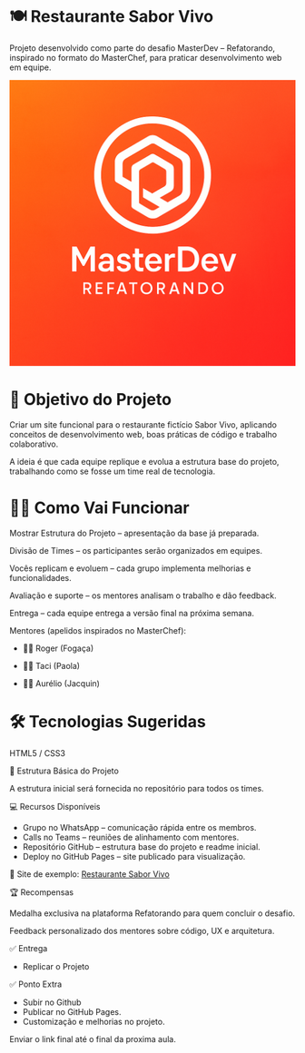 # 🍽️ Restaurante Sabor Vivo

Projeto desenvolvido como parte do desafio MasterDev – Refatorando, inspirado no formato do MasterChef, para praticar desenvolvimento web em equipe.

![alt text](image.png)

# 🚀 Objetivo do Projeto

Criar um site funcional para o restaurante fictício Sabor Vivo, aplicando conceitos de desenvolvimento web, boas práticas de código e trabalho colaborativo.

A ideia é que cada equipe replique e evolua a estrutura base do projeto, trabalhando como se fosse um time real de tecnologia.

# 👨‍🍳 Como Vai Funcionar

Mostrar Estrutura do Projeto – apresentação da base já preparada.

Divisão de Times – os participantes serão organizados em equipes.

Vocês replicam e evoluem – cada grupo implementa melhorias e funcionalidades.

Avaliação e suporte – os mentores analisam o trabalho e dão feedback.

Entrega – cada equipe entrega a versão final na próxima semana.

Mentores (apelidos inspirados no MasterChef):

- 👨‍🍳 Roger (Fogaça)

- 👩‍🍳 Taci (Paola)

- 👨‍🍳 Aurélio (Jacquin)

# 🛠️ Tecnologias Sugeridas

HTML5 / CSS3

📂 Estrutura Básica do Projeto

A estrutura inicial será fornecida no repositório para todos os times.

💻 Recursos Disponíveis

- Grupo no WhatsApp – comunicação rápida entre os membros.
- Calls no Teams – reuniões de alinhamento com mentores.
- Repositório GitHub – estrutura base do projeto e readme inicial.
- Deploy no GitHub Pages – site publicado para visualização.

🔗 Site de exemplo: [Restaurante Sabor Vivo](https://tboniifacio.github.io/Restaurante-Sabor-Vivo/) 

🏆 Recompensas

Medalha exclusiva na plataforma Refatorando para quem concluir o desafio.

Feedback personalizado dos mentores sobre código, UX e arquitetura.

✅ Entrega

- Replicar o Projeto

✅ Ponto Extra
- Subir no Github
- Publicar no GitHub Pages.
- Customização e melhorias no projeto.


Enviar o link final até o final da proxima aula.
